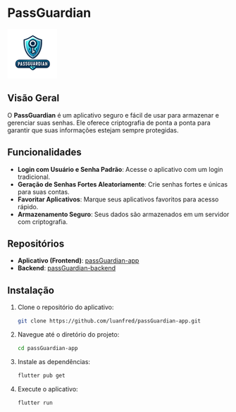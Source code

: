 # PassGuardian

![Logo do PassGuardian](assets/images/logo.png)

## Visão Geral

O **PassGuardian** é um aplicativo seguro e fácil de usar para armazenar e gerenciar suas senhas. Ele oferece criptografia de ponta a ponta para garantir que suas informações estejam sempre protegidas.

## Funcionalidades

- **Login com Usuário e Senha Padrão**: Acesse o aplicativo com um login tradicional.
- **Geração de Senhas Fortes Aleatoriamente**: Crie senhas fortes e únicas para suas contas.
- **Favoritar Aplicativos**: Marque seus aplicativos favoritos para acesso rápido.
- **Armazenamento Seguro**: Seus dados são armazenados em um servidor com criptografia.

## Repositórios

- **Aplicativo (Frontend)**: [passGuardian-app](https://github.com/luanfred/passGuardian-app)
- **Backend**: [passGuardian-backend](https://github.com/luanfred/passGuardian-back-end)

## Instalação

1. Clone o repositório do aplicativo:
   ```sh
   git clone https://github.com/luanfred/passGuardian-app.git
   ```

2. Navegue até o diretório do projeto:
   ```sh
   cd passGuardian-app
   ```

3. Instale as dependências:
   ```sh
   flutter pub get
   ```

4. Execute o aplicativo:
   ```sh
   flutter run
   ```

